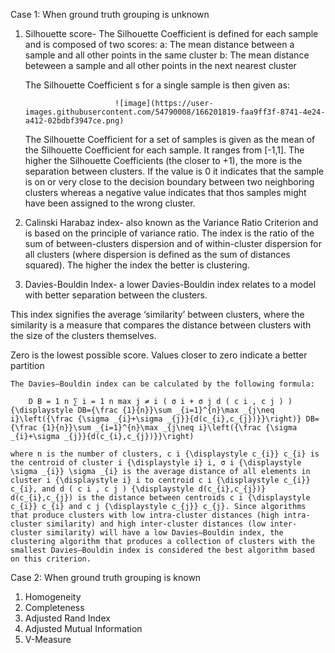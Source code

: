 Case 1: When ground truth grouping is unknown


1) Silhouette score-  The Silhouette Coefficient is defined for each sample and is composed of two scores:
   a: The mean distance between a sample and all other points in the same cluster
   b: The mean distance beteween a sample and all other points in the next nearest cluster

   The Silhouette Coefficient s for a single sample is then given as:
   
                           ![image](https://user-images.githubusercontent.com/54790008/166201819-faa9ff3f-8741-4e24-a412-02bdbf3947ce.png)


   The Silhouette Coefficient for a set of samples is given as the mean of the Silhouette Coefficient for each sample. It ranges from [-1,1]. The higher      the Silhouette Coefficients (the closer to +1), the more is the separation between clusters. If the value is 0    it indicates that the sample is on or    very close to the decision boundary between two neighboring clusters whereas a negative value indicates that thos    samples might have been assigned to    the wrong cluster.

2) Calinski Harabaz index- also known as the Variance Ratio Criterion and is based on the principle of variance ratio. The index is the ratio of the sum of between-clusters dispersion and of within-cluster dispersion for all clusters (where dispersion is defined as the sum of distances squared). The higher the index the better is clustering. 




3) Davies-Bouldin Index- a lower Davies-Bouldin index relates to a model with better separation between the clusters.

This index signifies the average ‘similarity’ between clusters, where the similarity is a measure that compares the distance between clusters with the size of the clusters themselves.

Zero is the lowest possible score. Values closer to zero indicate a better partition

    The Davies–Bouldin index can be calculated by the following formula:

        D B = 1 n ∑ i = 1 n max j ≠ i ( σ i + σ j d ( c i , c j ) ) {\displaystyle DB={\frac {1}{n}}\sum _{i=1}^{n}\max _{j\neq i}\left({\frac {\sigma _{i}+\sigma _{j}}{d(c_{i},c_{j})}}\right)} DB={\frac {1}{n}}\sum _{i=1}^{n}\max _{j\neq i}\left({\frac {\sigma _{i}+\sigma _{j}}{d(c_{i},c_{j})}}\right)

    where n is the number of clusters, c i {\displaystyle c_{i}} c_{i} is the centroid of cluster i {\displaystyle i} i, σ i {\displaystyle \sigma _{i}} \sigma _{i} is the average distance of all elements in cluster i {\displaystyle i} i to centroid c i {\displaystyle c_{i}} c_{i}, and d ( c i , c j ) {\displaystyle d(c_{i},c_{j})} d(c_{i},c_{j}) is the distance between centroids c i {\displaystyle c_{i}} c_{i} and c j {\displaystyle c_{j}} c_{j}. Since algorithms that produce clusters with low intra-cluster distances (high intra-cluster similarity) and high inter-cluster distances (low inter-cluster similarity) will have a low Davies–Bouldin index, the clustering algorithm that produces a collection of clusters with the smallest Davies–Bouldin index is considered the best algorithm based on this criterion.

Case 2: When ground truth grouping is known

1) Homogeneity
2) Completeness
3) Adjusted Rand Index
4) Adjusted Mutual Information
5) V-Measure
